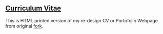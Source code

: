 <h2><b><a href="https://ryandxter.github.io/">Curriculum Vitae</a></b></h2>

This is HTML printed version of my re-design CV or Portofolio Webpage from original <a href="https://github.com/Arlanthir/cv">fork</a>.
